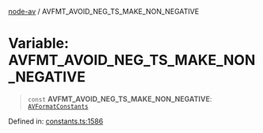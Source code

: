 [node-av](../globals.md) / AVFMT\_AVOID\_NEG\_TS\_MAKE\_NON\_NEGATIVE

# Variable: AVFMT\_AVOID\_NEG\_TS\_MAKE\_NON\_NEGATIVE

> `const` **AVFMT\_AVOID\_NEG\_TS\_MAKE\_NON\_NEGATIVE**: [`AVFormatConstants`](../type-aliases/AVFormatConstants.md)

Defined in: [constants.ts:1586](https://github.com/seydx/av/blob/f8631fc881b394300b1479f511d55cf1c370a87f/src/constants/constants.ts#L1586)
